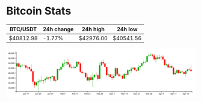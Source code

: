 # Bitcoin Stats

BTC/USDT|24h change|24h high|24h low|
|---|---|---|---|
|$40812.98|-1.77%|$42976.00|$40541.56|

<img src="./chart.svg">
